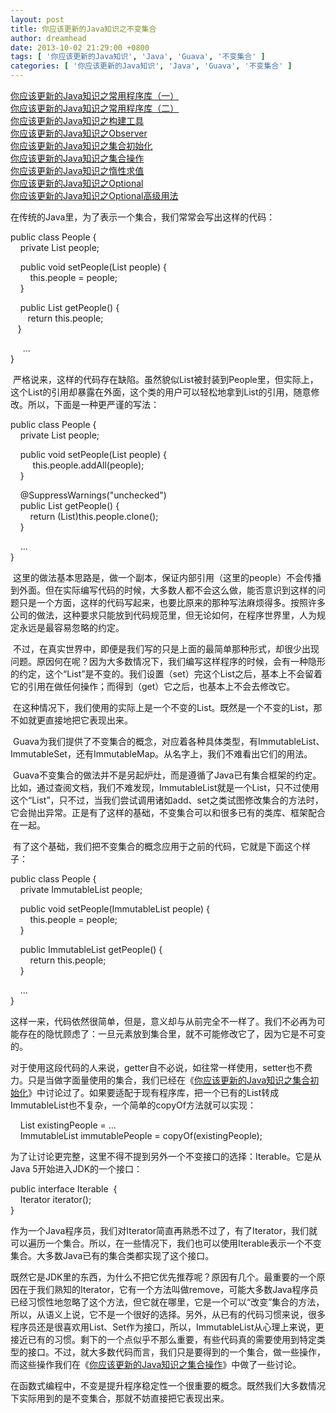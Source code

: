 ```yaml
---
layout: post
title: 你应该更新的Java知识之不变集合
author: dreamhead
date: 2013-10-02 21:29:00 +0800
tags: [ '你应该更新的Java知识', 'Java', 'Guava', '不变集合' ]
categories: [ '你应该更新的Java知识', 'Java', 'Guava', '不变集合' ]
---
```


[你应该更新的Java知识之常用程序库（一）  
](http://dreamhead.blogbus.com/logs/226738702.html)[你应该更新的Java知识之常用程序库（二）  
](http://dreamhead.blogbus.com/logs/226738756.html)[你应该更新的Java知识之构建工具  
](http://dreamhead.blogbus.com/logs/227427912.html)[你应该更新的Java知识之Observer  
](http://dreamhead.blogbus.com/logs/231594181.html)[你应该更新的Java知识之集合初始化  
](http://dreamhead.blogbus.com/logs/232899025.html)[你应该更新的Java知识之集合操作  
](http://dreamhead.blogbus.com/logs/234113759.html)[你应该更新的Java知识之惰性求值  
](http://dreamhead.blogbus.com/logs/234741366.html)[你应该更新的Java知识之Optional  
](http://www.blogbus.com/logs/235329092.html)[你应该更新的Java知识之Optional高级用法  
](http://dreamhead.blogbus.com/logs/235334714.html)

在传统的Java里，为了表示一个集合，我们常常会写出这样的代码：

public class People {  
&nbsp; &nbsp; private List people;

&nbsp; &nbsp; public void setPeople(List people) {  
&nbsp; &nbsp; &nbsp; &nbsp; this.people = people;  
&nbsp; &nbsp; }

&nbsp; &nbsp; public List getPeople() {  
 &nbsp; &nbsp; &nbsp; &nbsp;return this.people;  
 &nbsp; &nbsp;}

&nbsp; &nbsp; &nbsp;...  
}

&nbsp;严格说来，这样的代码存在缺陷。虽然貌似List被封装到People里，但实际上，这个List的引用却暴露在外面，这个类的用户可以轻松地拿到List的引用，随意修改。所以，下面是一种更严谨的写法：

public class People {  
&nbsp; &nbsp; private List people;

&nbsp; &nbsp; public void setPeople(List people) {  
&nbsp; &nbsp; &nbsp; &nbsp; &nbsp;this.people.addAll(people);  
&nbsp; &nbsp; }

&nbsp; &nbsp; @SuppressWarnings("unchecked")  
&nbsp; &nbsp; public List getPeople() {  
&nbsp; &nbsp; &nbsp; &nbsp; return (List)this.people.clone();  
&nbsp; &nbsp; }&nbsp;

&nbsp; &nbsp; ...  
}

&nbsp;这里的做法基本思路是，做一个副本，保证内部引用（这里的people）不会传播到外面。但在实际编写代码的时候，大多数人都不会这么做，能否意识到这样的问题只是一个方面，这样的代码写起来，也要比原来的那种写法麻烦得多。按照许多公司的做法，这种要求只能放到代码规范里，但无论如何，在程序世界里，人为规定永远是最容易忽略的约定。

&nbsp;不过，在真实世界中，即便是我们写的只是上面的最简单那种形式，却很少出现问题。原因何在呢？因为大多数情况下，我们编写这样程序的时候，会有一种隐形的约定，这个“List”是不变的。我们设置（set）完这个List之后，基本上不会留着它的引用在做任何操作；而得到（get）它之后，也基本上不会去修改它。

&nbsp;在这种情况下，我们使用的实际上是一个不变的List。既然是一个不变的List，那不如就更直接地把它表现出来。

&nbsp;Guava为我们提供了不变集合的概念，对应着各种具体类型，有ImmutableList、ImmutableSet，还有ImmutableMap。从名字上，我们不难看出它们的用法。

&nbsp;Guava不变集合的做法并不是另起炉灶，而是遵循了Java已有集合框架的约定。比如，通过查阅文档，我们不难发现，ImmutableList就是一个List，只不过使用这个“List”，只不过，当我们尝试调用诸如add、set之类试图修改集合的方法时，它会抛出异常。正是有了这样的基础，不变集合可以和很多已有的类库、框架配合在一起。

&nbsp;有了这个基础，我们把不变集合的概念应用于之前的代码，它就是下面这个样子：

public class People {  
&nbsp; &nbsp; private ImmutableList people;

&nbsp; &nbsp; public void setPeople(ImmutableList people) {  
&nbsp; &nbsp; &nbsp; &nbsp; this.people = people;  
&nbsp; &nbsp; }

&nbsp; &nbsp; public ImmutableList getPeople() {  
&nbsp; &nbsp; &nbsp; &nbsp; return this.people;  
&nbsp; &nbsp; }&nbsp;

&nbsp; &nbsp; ...  
}

这样一来，代码依然很简单，但是，意义却与从前完全不一样了。我们不必再为可能存在的隐忧顾虑了：一旦元素放到集合里，就不可能修改它了，因为它是不可变的。

对于使用这段代码的人来说，getter自不必说，如往常一样使用，setter也不费力。只是当做字面量使用的集合，我们已经在《[你应该更新的Java知识之集合初始化](http://dreamhead.blogbus.com/logs/232899025.html)》中讨论过了。如果要适配于现有程序库，把一个已有的List转成ImmutableList也不复杂，一个简单的copyOf方法就可以实现：

&nbsp; &nbsp; List existingPeople = ...   
&nbsp; &nbsp; ImmutableList immutablePeople = copyOf(existingPeople);

为了让讨论更完整，这里不得不提到另外一个不变接口的选择：Iterable。它是从Java 5开始进入JDK的一个接口：

public interface Iterable &nbsp;{  
&nbsp; &nbsp; Iterator iterator();  
}

作为一个Java程序员，我们对Iterator简直再熟悉不过了，有了Iterator，我们就可以遍历一个集合。所以，在一些情况下，我们也可以使用Iterable表示一个不变集合。大多数Java已有的集合类都实现了这个接口。

既然它是JDK里的东西，为什么不把它优先推荐呢？原因有几个。最重要的一个原因在于我们熟知的Iterator，它有一个方法叫做remove，可能大多数Java程序员已经习惯性地忽略了这个方法，但它就在哪里，它是一个可以“改变”集合的方法，所以，从语义上说，它不是一个很好的选择。另外，从已有的代码习惯来说，很多程序员还是很喜欢用List、Set作为接口，所以，ImmutableList从心理上来说，更接近已有的习惯。剩下的一个点似乎不那么重要，有些代码真的需要使用到特定类型的接口。不过，就大多数代码而言，我们只是要得到的一个集合，做一些操作，而这些操作我们在《[你应该更新的Java知识之集合操作](http://dreamhead.blogbus.com/logs/234113759.html)》中做了一些讨论。

在函数式编程中，不变是提升程序稳定性一个很重要的概念。既然我们大多数情况下实际用到的是不变集合，那就不妨直接把它表现出来。


